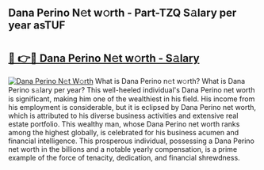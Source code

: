 ## Dana Perino N𝚎t w𝚘rth - Part-TZQ S𝚊lary per year asTUF

# <h2><a href="http://gc47vbl.nevu.top/?p=Dana+Perino">🔗 👉🔴 Dana Perino N𝚎t w𝚘rth - S𝚊lary</a></h2>

[![Dana Perino N𝚎t W𝚘rth](https://i.imgur.com/Oavwk0R.jpeg)](http://gc47vbl.nevu.top/?p=Dana+Perino)
What is Dana Perino n𝚎t w𝚘rth? What is Dana Perino s𝚊lary per year?
This well-heeled individual's Dana Perino net worth is significant, making him one of the wealthiest in his field. His income from his employment is considerable, but it is eclipsed by Dana Perino net worth, which is attributed to his diverse business activities and extensive real estate portfolio. This wealthy man, whose Dana Perino net worth ranks among the highest globally, is celebrated for his business acumen and financial intelligence. This prosperous individual, possessing a Dana Perino net worth in the billions and a notable yearly compensation, is a prime example of the force of tenacity, dedication, and financial shrewdness.
